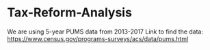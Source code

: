 # Tax-Reform-Analysis

We are using 5-year PUMS data from 2013-2017
Link to find the data: https://www.census.gov/programs-surveys/acs/data/pums.html
